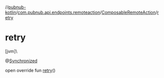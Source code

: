 //[pubnub-kotlin](../../../index.md)/[com.pubnub.api.endpoints.remoteaction](../index.md)/[ComposableRemoteAction](index.md)/[retry](retry.md)

# retry

[jvm]\

@[Synchronized](https://kotlinlang.org/api/latest/jvm/stdlib/kotlin.jvm/-synchronized/index.html)

open override fun [retry](retry.md)()
